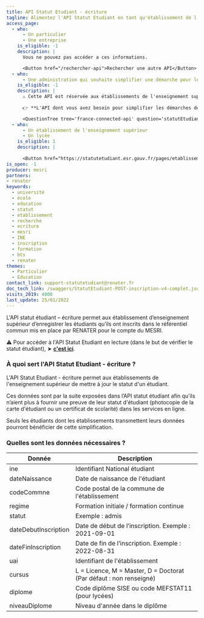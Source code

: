 ```yaml
---
title: API Statut Etudiant - écriture
tagline: Alimentez l'API Statut Etudiant en tant qu'établissement de l'enseignement supérieur.
access_page:
  - who:
      - Un particulier
      - Une entreprise
    is_eligible: -1
    description: |
      Vous ne pouvez pas accéder a ces informations.

      <Button href="/rechercher-api">Rechercher une autre API</Button>
  - who:
      - Une administration qui souhaite simplifier une démarche pour les étudiants
    is_eligible: -1
    description: |
      ⚠️ Cette API est réservée aux établissements de l'enseignement supérieur. 
      
      👉 **L'API dont vous avez besoin pour simplifier les démarches des étudiants est [l'API Statut Etudiant](https://api.gouv.fr/les-api/api-statut-etudiant).**

      <QuestionTree tree='france-connected-api' question='statutEtudiant' />
  - who:
      - Un établissement de l'enseignement supérieur
      - Un lycée
    is_eligible: 1
    description: |
      
      <Button href="https://statutetudiant.esr.gouv.fr/pages/etablissement">Remplir une demande</Button>
is_open: -1
producer: mesri
partners:
- renater
keywords:
  - université
  - école
  - education
  - statut
  - etablissement
  - recherche
  - ecriture
  - mesri
  - INE
  - inscription
  - formation
  - bts
  - renater
themes:
  - Particulier
  - Education
contact_link: support-statutetudiant@renater.fr
doc_tech_link: /swaggers/StatutEtudiant-POST-inscription-v4-complet.json
visits_2019: 4000
last_update: 25/01/2022
---
```


L'API statut étudiant – écriture permet aux établissement d’enseignement supérieur d’enregistrer les étudiants qu’ils ont inscrits dans le référentiel commun mis en place par RENATER pour le compte du MESRI.

⚠️ Pour accéder à l'API Statut Etudiant en lecture (dans le but de vérifier le statut étudiant),
➤ [**c'est ici**](https://api.gouv.fr/les-api/api-statut-etudiant).

### À quoi sert l'API Statut Etudiant - écriture ?

L'API Statut Etudiant - écriture permet aux établissements de l'enseignement supérieur de mettre à jour le statut d'un étudiant.

Ces données sont par la suite exposées dans l’API statut étudiant afin qu’ils n’aient plus à fournir une preuve de leur statut d'étudiant (photocopie de la carte d'étudiant ou un certificat de scolarité) dans les services en ligne.

Seuls les étudiants dont les établissements transmettent leurs données pourront bénéficier de cette simplification.

### Quelles sont les données nécessaires ?

| Donnée                                                  | Description                                                              |
| ------------------------------------------------------- | ------------------------------------------------------------------------ |
| ine                                                     | Identifiant National étudiant                                            |
| dateNaissance                                       | Date de naissance de l'étudiant                                          |
| codeCommne                                            | Code postal de la commune de l'établissement                             |
| regime                                                  | Formation initiale / formation continue                                  |
| statut                                                  | Exemple : admis                                                          |
| dateDebutInscription                                           | Date de début de l’inscription. Exemple : 2021-09-01                     |
| dateFinInscription                                             | Date de fin de l’inscription. Exemple : 2022-08-31                       
| uai                                                  | Identifiant de l'établissement                                                          |
| cursus                                           | L = Licence, M = Master, D = Doctorat (Par défaut : non renseigné)                      |
| diplome                                             | Code diplôme SISE ou code MEFSTAT11 (pour lycées)                      
| niveauDiplome                                                  | Niveau d'année dans le diplôme                                                          |

